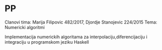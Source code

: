 # PP
Clanovi tima: Marija Filipovic 482/2017, Djordje Stanojevic 224/2015
Tema: Numericki algoritmi

Implementacija numerickih algoritama za interpolaciju,diferencijaciju i integraciju u programskom jeziku Haskell
